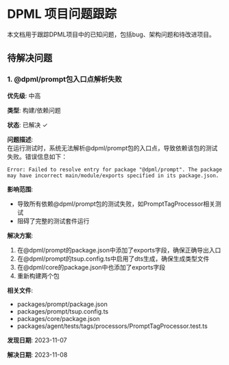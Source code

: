 # DPML 项目问题跟踪

本文档用于跟踪DPML项目中的已知问题，包括bug、架构问题和待改进项目。

## 待解决问题

### 1. @dpml/prompt包入口点解析失败

**优先级**: 中高

**类型**: 构建/依赖问题

**状态**: 已解决 ✓

**问题描述**:  
在运行测试时，系统无法解析@dpml/prompt包的入口点，导致依赖该包的测试失败。错误信息如下：

```
Error: Failed to resolve entry for package "@dpml/prompt". The package may have incorrect main/module/exports specified in its package.json.
```

**影响范围**:
- 导致所有依赖@dpml/prompt包的测试失败，如PromptTagProcessor相关测试
- 阻碍了完整的测试套件运行

**解决方案**:
1. 在@dpml/prompt的package.json中添加了exports字段，确保正确导出入口
2. 在@dpml/prompt的tsup.config.ts中启用了dts生成，确保生成类型文件
3. 在@dpml/core的package.json中也添加了exports字段
4. 重新构建两个包

**相关文件**:
- packages/prompt/package.json
- packages/prompt/tsup.config.ts
- packages/core/package.json
- packages/agent/tests/tags/processors/PromptTagProcessor.test.ts

**发现日期**: 2023-11-07

**解决日期**: 2023-11-08 